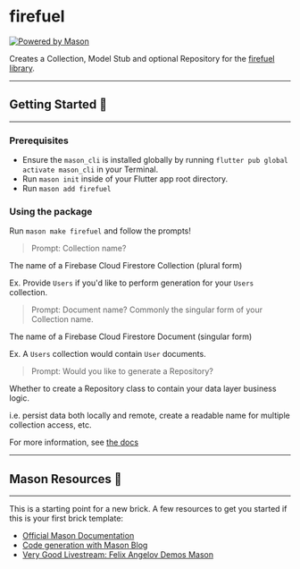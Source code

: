 # firefuel

[![Powered by Mason](https://img.shields.io/endpoint?url=https%3A%2F%2Ftinyurl.com%2Fmason-badge)](https://github.com/felangel/mason)

Creates a Collection, Model Stub and optional Repository for the [firefuel library](https://pub.dev/packages/firefuel).

---

## Getting Started 🚀

---

### Prerequisites

- Ensure the `mason_cli` is installed globally by running `flutter pub global activate mason_cli` in your Terminal.
- Run `mason init` inside of your Flutter app root directory.
- Run `mason add firefuel`

### Using the package

Run `mason make firefuel` and follow the prompts!

> Prompt: Collection name?

The name of a Firebase Cloud Firestore Collection (plural form)

Ex. Provide `Users` if you'd like to perform generation for your `Users` collection.

> Prompt: Document name? Commonly the singular form of your Collection name.

The name of a Firebase Cloud Firestore Document (singular form)

Ex. A `Users` collection would contain `User` documents.

> Prompt: Would you like to generate a Repository?

Whether to create a Repository class to contain your data layer business logic.

i.e. persist data both locally and remote, create a readable name for multiple collection access, etc.

For more information, see [the docs](https://firefuel.dev/#/firefuelbrick)

---

## Mason Resources 🧱

---

This is a starting point for a new brick.
A few resources to get you started if this is your first brick template:

- [Official Mason Documentation](https://github.com/felangel/mason/tree/master/packages/mason_cli#readme)
- [Code generation with Mason Blog](https://verygood.ventures/blog/code-generation-with-mason)
- [Very Good Livestream: Felix Angelov Demos Mason](https://youtu.be/G4PTjA6tpTU)
